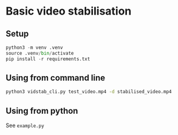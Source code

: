 # Basic video stabilisation

## Setup

```python
python3 -m venv .venv
source .venv/bin/activate
pip install -r requirements.txt
```

## Using from command line

```bash
python3 vidstab_cli.py test_video.mp4 -d stabilised_video.mp4
```

## Using from python

See `example.py`
